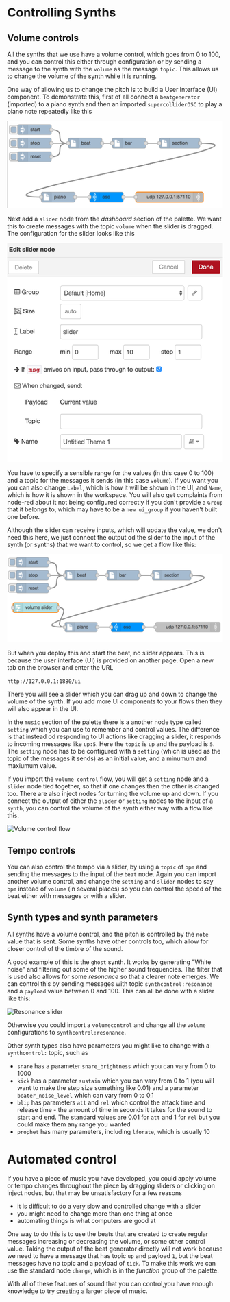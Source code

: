 # Controlling Synths


## Volume controls

All the synths that we use have a volume control, which goes from 0 to 100, and you can control this either through configuration or by sending a message to the synth with the `volume` as the message `topic`. This allows us to change the volume of the synth while it is running.

One way of allowing us to change the pitch is to build a User Interface (UI) component. To demonstrate this, first of all connect a `beatgenerator` (imported) to a piano synth and then an imported `supercolliderOSC` to play a piano note repeatedly like this

![Repeated piano notes](piano-repeat.png)

Next add a `slider` node from the _dashboard_ section of the palette. We want this to create messages with the topic `volume` when the slider is dragged. The configuration for the slider looks like this

![Slider configuration](slider-configure.png)

You have to specify a sensible range for the values (in this case 0 to 100) and a topic for the messages it sends (in this case `volume`). If you want you you can also change `Label`, which is how it will be shown in the UI, and `Name`, which is how it is shown in the workspace. You will also get complaints from node-red about it not being configured correctly if you don't provide a `Group` that it belongs to, which may have to be a `new ui_group` if you haven't built one before.

Although the slider can receive inputs, which will update the value, we don't need this here, we just connect the output od the slider to the input of the synth (or synths) that we want to control, so we get a flow like this:

![Volume slider flow](volume-slider.png)

But when you deploy this and start the beat, no slider appears. This is because the user interface (UI) is provided on another page. Open a new tab on the browser and enter the URL

```http://127.0.0.1:1880/ui```

There you will see a slider which you can drag up and down to change the volume of the synth. If you add more UI components to your flows then they will also appear in the UI.

In the `music` section of the palette there is a another node type called `setting` which you can use to remember and control values. The difference is that instead od responding to UI actions like dragging a slider, it responds to incoming messages like `up:5`. Here the `topic` is `up` and the payload is `5`. The `setting` node has to be configured with a `setting` (which is used as the topic of the messages it sends) as an initial value, and a minumum and maxiumum value.

If you import the `volume control` flow, you will get a `setting` node and a `slider` node tied together, so that if one changes then the other is changed too. There are also inject nodes for turning the volume up and down. If you connect the output of either the `slider` or `setting` nodes to the input of a `synth`, you can control the volume of the synth either way with a flow like this.

![Volume control flow](volume-control.png)

## Tempo controls

You can also control the tempo via a slider, by using a `topic` of `bpm` and sending the messages to the input of the `beat` node. Again you can import another volume control, and change the `setting` and `slider` nodes to say `bpm` instead of `volume` (in several places) so you can control the speed of the beat either with messages or with a slider.

## Synth types and synth parameters

All synths have a volume control, and the pitch is controlled by the `note` value that is sent. Some synths have other controls too, which allow for closer control of the timbre of the sound.

A good example of this is the `ghost` synth. It works by generating "White noise" and filtering out some of the higher sound frequencies. The filter that is used also allows for some _resonance_ so that a clearer note emerges. We can control this by sending messages with topic `synthcontrol:resonance` and a `payload` value between 0 and 100. This can all be done with a slider like this:

![Resonance slider](resonance-slider.png)

Otherwise you could import a `volumecontrol` and change all the `volume` configurations to `synthcontrol:resonance`.

Other synth types also have parameters you might like to change with a `synthcontrol:` topic, such as

* `snare` has a parameter `snare_brightness` which you can vary from 0 to 1000
* `kick`  has a parameter  `sustain` which you can vary from 0 to 1 (you will want to make the step size something like 0.01) and a parameter `beater_noise_level` which can vary from 0 to 0.1
* `blip` has parameters `att` and `rel` which control the attack time and release time - the amount of time in seconds it takes for the sound to start and end. The standard values are 0.01 for `att` and 1 for `rel` but you could make them any range you wanted
* `prophet` has many parameters, including `lforate`, which is usually 10

# Automated control

If you have a piece of music you have developed, you could apply volume or tempo changes throughout the piece by dragging sliders or clicking on inject nodes, but that may be unsatisfactory for a few reasons

* it is difficult to do a very slow and controlled change with a slider
* you might need to change more than one thing at once
* automating things is what computers are good at

One way to do this is to use the beats that are created to create regular messages increasing or decreasing the volume, or some other control value. Taking the output of the beat generator directly will not work because we need to have a message that has topic `up` and payload `1`, but the beat messages have no topic and a payload of `tick`. To make this work we can use the standard node `change`, which is in the _function_ group of the palette.

With all of these features of sound that you can control,you have enough knowledge to try [creating](creating) a larger piece of music.